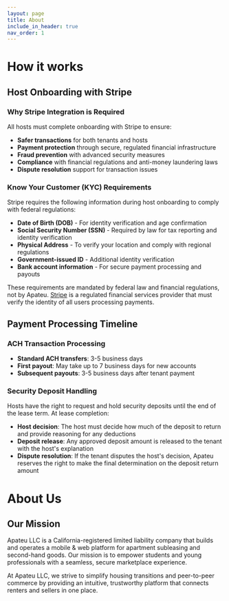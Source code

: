```yaml
---
layout: page
title: About
include_in_header: true
nav_order: 1
---
```


# How it works

## Host Onboarding with Stripe

### Why Stripe Integration is Required
All hosts must complete onboarding with Stripe to ensure:
- **Safer transactions** for both tenants and hosts
- **Payment protection** through secure, regulated financial infrastructure
- **Fraud prevention** with advanced security measures
- **Compliance** with financial regulations and anti-money laundering laws
- **Dispute resolution** support for transaction issues

### Know Your Customer (KYC) Requirements
Stripe requires the following information during host onboarding to comply with federal regulations:
- **Date of Birth (DOB)** - For identity verification and age confirmation
- **Social Security Number (SSN)** - Required by law for tax reporting and identity verification
- **Physical Address** - To verify your location and comply with regional regulations
- **Government-issued ID** - Additional identity verification
- **Bank account information** - For secure payment processing and payouts

These requirements are mandated by federal law and financial regulations, not by Apateu. [Stripe](https://stripe.com) is a regulated financial services provider that must verify the identity of all users processing payments.

## Payment Processing Timeline

### ACH Transaction Processing
- **Standard ACH transfers**: 3-5 business days
- **First payout**: May take up to 7 business days for new accounts
- **Subsequent payouts**: 3-5 business days after tenant payment

### Security Deposit Handling
Hosts have the right to request and hold security deposits until the end of the lease term. At lease completion:
- **Host decision**: The host must decide how much of the deposit to return and provide reasoning for any deductions
- **Deposit release**: Any approved deposit amount is released to the tenant with the host's explanation
- **Dispute resolution**: If the tenant disputes the host's decision, Apateu reserves the right to make the final determination on the deposit return amount


# About Us

## Our Mission
Apateu LLC is a California-registered limited liability company that builds and operates a mobile & web platform for apartment subleasing and second-hand goods. Our mission is to empower students and young professionals with a seamless, secure marketplace experience.

At Apateu LLC, we strive to simplify housing transitions and peer-to-peer commerce by providing an intuitive, trustworthy platform that connects renters and sellers in one place.

